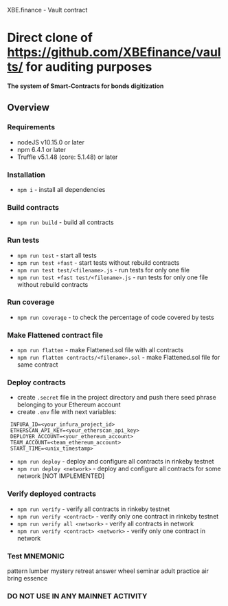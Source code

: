 XBE.finance - Vault contract

Direct clone of https://github.com/XBEfinance/vaults/ for auditing purposes
=================
**The system of Smart-Contracts for bonds digitization**

## Overview

### Requirements

- nodeJS v10.15.0 or later
- npm 6.4.1 or later
- Truffle v5.1.48 (core: 5.1.48) or later

### Installation
- `npm i` - install all dependencies

### Build contracts
- `npm run build` - build all contracts

### Run tests
- `npm run test` - start all tests
- `npm run test +fast` - start tests without rebuild contracts
- `npm run test test/<filename>.js` - run tests for only one file
- `npm run test +fast test/<filename>.js` - run tests for only one file without rebuild contracts

### Run coverage
- `npm run coverage` - to check the percentage of code covered by tests

### Make Flattened contract file
- `npm run flatten` - make Flattened.sol file with all contracts
- `npm run flatten contracts/<filename>.sol` - make Flattened.sol file for same contract

### Deploy contracts

- create `.secret` file in the project directory and push there seed phrase belonging to your Ethereum account
- create `.env` file with next variables:
 ```
  INFURA_ID=<your_infura_project_id>
  ETHERSCAN_API_KEY=<your_etherscan_api_key>
  DEPLOYER_ACCOUNT=<your_ethereum_account>
  TEAM_ACCOUNT=<team_ethereum_account>
  START_TIME=<unix_timestamp>
 ```

- `npm run deploy` - deploy and configure all contracts in rinkeby testnet
- `npm run deploy <network>` - deploy and configure all contracts for some network [NOT IMPLEMENTED]

### Verify deployed contracts

- `npm run verify` - verify all contracts in rinkeby testnet
- `npm run verify <contract>` - verify only one contract in rinkeby testnet
- `npm run verify all <network>` - verify all contracts in network
- `npm run verify <contract> <network>` - verify only one contract in network

### Test MNEMONIC
pattern lumber mystery retreat answer wheel seminar adult practice air bring essence

### DO NOT USE IN ANY MAINNET ACTIVITY
